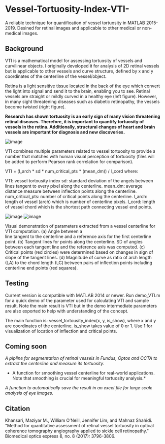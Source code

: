 # Vessel-Tortuosity-Index-VTI-
A reliable technique for quantification of vessel tortuosity in MATLAB 2015-2019. Desined for retinal images and applicable to other medical or non-medical images.


## Background
VTI is a mathematical model for assessing tortuosity of vessels and curvilinear objects. I originally developed it
for analysis of 2D retinal vessels but is applicable to other vessels and curve structure, defined by x and y coordinates
of the centerline of the vessel/object. 

Retina is a light sensitive tissue located in the back of the eye which convert the light into signal and send it to 
the brain, enabling you to see. Retinal vessels are straight or mildly curved in a healthy eye (left figure). However, in 
many sight threatening diseases such as diabetic retinopathy, the vessels become twisted (right figure).

**Research has shown tortuosity is an early sign of many vision threatening retinal diseases. Therefore, it is important
to quantify tortuosity of vessels in the retina. Additionally, structural changes of heart and brain vessels are important 
for diagnosis and new discoveries.** 

![image](https://user-images.githubusercontent.com/34323960/66710641-8b6f0500-ed31-11e9-8867-b53b43354e25.png)

VTI combines multiple parameters related to vessel tortuosity to provide a number that matches with human visual
perception of tortuosity (files will be added to perform Pearson rank correlation for comparison).

VTI = (l_arch * sd * num_critical_pts * (mean_dm)) / l_cord where:

VTI: vessel tortousity index
sd: standard deviation of the angels between lines tangent to every pixel along the centerline.
mean_dm: average distance measure between inflection points along the centerline.
num_critical_pts: number of critical points along the centerline. 
l_arch: length of vessel (arch) which is number of centerline pixels.
l_cord: length of vessel chord which is the shortest path connecting vessel end points.

![image](https://user-images.githubusercontent.com/34323960/66710739-519efe00-ed33-11e9-937f-bb166be183dd.png)
![image](https://user-images.githubusercontent.com/34323960/66710749-77c49e00-ed33-11e9-95b8-cb7c65e075e1.png)

Visual demonstration of parameters extracted from a vessel centerline for VTI computation. (a) Angle between a  
line tangent to the centerline and a reference axis for the first centerline point. (b) Tangent lines for points 
along the centerline. SD of angles between each tangent line and the reference axis was computed. (c) Critical 
points (red circles) were determined based on changes in sign of slope of the tangent lines. (d) Magnitude of 
curve as ratio of arch length (LA) to the chord length (LC) between pairs of inflection points including 
centerline end points (red squares).

## Testing
Current version is compatible with MATLAB 2014 or newer. Run demo_VTI.m for a quick demo of the parameter 
used for calculating VTI and sample result. Note the main result is VTI but in the demo intermediate parameters
are also exported to help with understanding of the concept.

The main function is: vessel_tortousity_index(x, y, is_show), where x and y are coordinates of the centerline.
is_show takes value of 0 or 1. Use 1 for visualization of location of inflection and critical points.

## Coming soon

*A pipline for segmentation of retinal vessels in Fundus, Optos and OCTA to extract the centerline and measure its tortuosity.* 

* A function for smoothing vessel centerline for real-world applications. Note that smoothing is crucial for meaningful tortuosity analysis.*

*A function to automatically save the result in an excel file for large scale analysis of eye images.*


## Citation

Khansari, Maziyar M., William O’Neill, Jennifer Lim, and Mahnaz Shahidi. "Method for quantitative assessment of retinal vessel tortuosity in optical coherence tomography angiography applied to sickle cell retinopathy." Biomedical optics express 8, no. 8 (2017): 3796-3806.  
